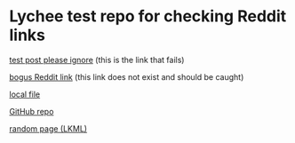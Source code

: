 # Lychee test repo for checking Reddit links

[test post please ignore](https://www.reddit.com/r/pics/comments/92dd8/test_post_please_ignore/) (this is the link that fails)

[bogus Reddit link](https://www.reddit.com/r/pics/comments/deadbeef/this_post_does_not_exist/) (this link does not exist and should be caught)

[local file](files/file.txt)

[GitHub repo](https://github.com/j-hui/lychee-test)

[random page (LKML)](https://lkml.org/lkml/2022/9/19/1105)
